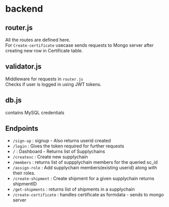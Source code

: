 # backend
## router.js 
All the routes are defined here.\
For `Create-certificate` usecase sends requests to Mongo server after creating new row in Certificate table.
## validator.js
Middleware for requests in `router.js`\
Checks if user is logged in using JWT tokens.
## db.js
contains MySQL credentials
## Endpoints
- `/sign-up` : signup - Also returns userid created
- `/login` : Gives the token required for further requests
- `/` : Dashboard - Returns list of Supplychains
- `/createsc` : Create new supplychain
- `/members` : returns list of suppplychain members for the queried sc_id
- `/assign-role` : Add supplychain members(existing userid) along with their roles.
- `/create-shipment` : Create shipment for a given supplychain returns shipmentID
- `/get-shipments` : returns list of shipments in a supplychain
- `/create-certificate` : handles certificate as formdata - sends to mongo server


    